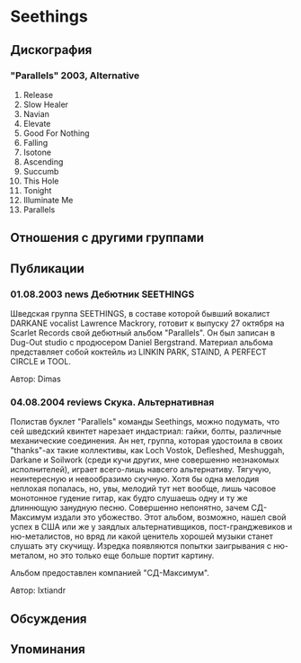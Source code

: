 # Seethings



## Дискография

### "Parallels" 2003, Alternative

1. Release
2. Slow Healer
3. Navian
4. Elevate
5. Good For Nothing
6. Falling
7. Isotone
8. Ascending
9. Succumb
10. This Hole
11. Tonight
12. Illuminate Me
13. Parallels


## Отношения с другими группами


## Публикации

### 01.08.2003 news Дебютник SEETHINGS

<p>Шведская группа SEETHINGS, в составе которой бывший вокалист DARKANE vocalist Lawrence Mackrory, готовит к выпуску 27 октября на Scarlet Records свой дебютный альбом "Parallels". Он был записан в Dug-Out studio с продюсером Daniel Bergstrand. Материал альбома представляет собой коктейль из LINKIN PARK, STAIND, A PERFECT CIRCLE и TOOL.</p>

Автор: Dimas

### 04.08.2004 reviews Скука. Альтернативная

<P>Полистав буклет "Parallels" команды Seethings, можно подумать, что сей шведский квинтет нарезает индастриал: гайки, болты, различные механические соединения. Ан нет, группа, которая удостоила в своих "thanks"-ах такие коллективы, как Loch Vostok, Defleshed, Meshuggah, Darkane&nbsp;и Soilwork (среди кучи других, мне совершенно незнакомых исполнителей), играет всего-лишь навсего альтернативу. Тягучую, неинтересную и невообразимо скучную. Хотя бы одна мелодия неплохая попалась, но, увы, мелодий тут нет вообще, лишь часовое монотонное гудение гитар, как будто слушаешь одну и ту же длиннющую занудную песню. Совершенно непонятно, зачем СД-Максимум издали это убожество. Этот альбом, возможно, нашел свой успех в США или же у заядлых альтернативщиков, пост-гранджевиков и ню-металистов, но вряд ли какой ценитель хорошей музыки станет слушать эту скучищу. Изредка появляются попытки заигрывания с ню-металом, но это только еще больше портит картину.</P>
<P>Альбом предоставлен компанией "СД-Максимум".</P>
Автор: Ixtiandr


## Обсуждения


## Упоминания

